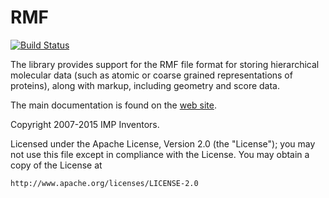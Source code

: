 # RMF #

[![Build Status](https://travis-ci.org/salilab/rmf.svg?branch=develop)](https://travis-ci.org/salilab/rmf)

The library provides support for the RMF file format for
storing hierarchical molecular data (such as atomic or coarse grained
representations of proteins), along with markup, including geometry
and score data.

The main documentation is found on the
[web site](http://integrativemodeling.org/rmf/nightly/doc/).

Copyright 2007-2015 IMP Inventors.

Licensed under the Apache License, Version 2.0 (the "License");
you may not use this file except in compliance with the License.
You may obtain a copy of the License at

    http://www.apache.org/licenses/LICENSE-2.0
